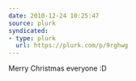 ```yaml
---
date: 2010-12-24 10:25:47
source: plurk
syndicated:
- type: plurk
  url: https://plurk.com/p/9rghwg
---
```


Merry Christmas everyone :D
